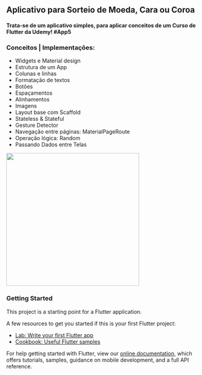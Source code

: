 
## Aplicativo para Sorteio de Moeda, Cara ou Coroa
#### Trata-se de um aplicativo simples, para aplicar conceitos de um Curso de Flutter da Udemy! #App5


### Conceitos | Implementações:
- Widgets e Material design
- Estrutura de um App
- Colunas e linhas
- Formatação de textos
- Botões
- Espaçamentos
- Alinhamentos
- Imagens
- Layout base com Scaffold
- Stateless & Stateful
- Gesture Detector
- Navegação entre páginas: MaterialPageRoute
- Operação lógica: Random
- Passando Dados entre Telas


<img src = 'imagens/caracoroa.gif' width='350'/> 


### Getting Started

This project is a starting point for a Flutter application.

A few resources to get you started if this is your first Flutter project:

- [Lab: Write your first Flutter app](https://flutter.dev/docs/get-started/codelab)
- [Cookbook: Useful Flutter samples](https://flutter.dev/docs/cookbook)

For help getting started with Flutter, view our
[online documentation](https://flutter.dev/docs), which offers tutorials,
samples, guidance on mobile development, and a full API reference.

